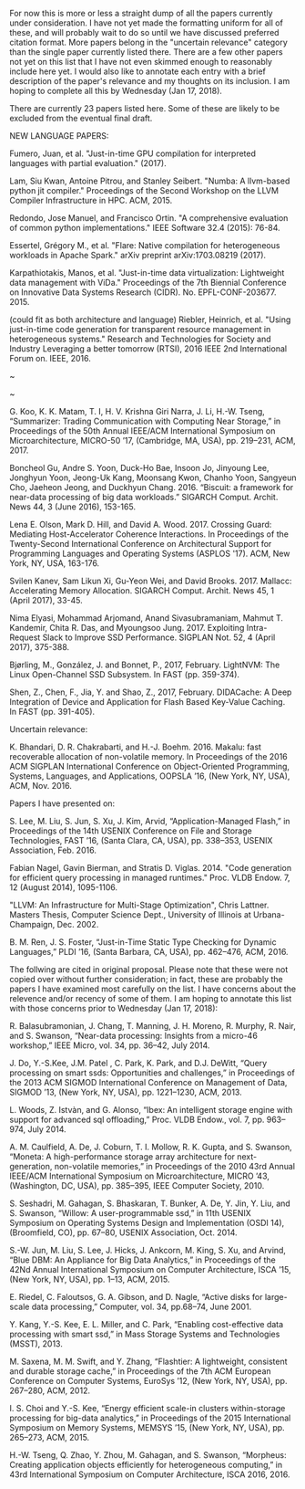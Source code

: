 For now this is more or less a straight dump of all the papers currently under consideration. I have not yet made the formatting uniform for all of these, and will probably wait to do so until we have discussed preferred citation format. More papers belong in the "uncertain relevance" category than the single paper currently listed there. There are a few other papers not yet on this list that I have not even skimmed enough to reasonably include here yet. I would also like to annotate each entry with a brief description of the paper's relevance and my thoughts on its inclusion. I am hoping to complete all this by Wednesday (Jan 17, 2018).

There are currently 23 papers listed here. Some of these are likely to be excluded from the eventual final draft.


NEW LANGUAGE PAPERS:

Fumero, Juan, et al. "Just-in-time GPU compilation for interpreted languages with partial evaluation." (2017).

Lam, Siu Kwan, Antoine Pitrou, and Stanley Seibert. "Numba: A llvm-based python jit compiler." Proceedings of the Second Workshop on the LLVM Compiler Infrastructure in HPC. ACM, 2015.

Redondo, Jose Manuel, and Francisco Ortin. "A comprehensive evaluation of common python implementations." IEEE Software 32.4 (2015): 76-84.

Essertel, Grégory M., et al. "Flare: Native compilation for heterogeneous workloads in Apache Spark." arXiv preprint arXiv:1703.08219 (2017).

Karpathiotakis, Manos, et al. "Just-in-time data virtualization: Lightweight data management with ViDa." Proceedings of the 7th Biennial Conference on Innovative Data Systems Research (CIDR). No. EPFL-CONF-203677. 2015.

(could fit as both architecture and language) Riebler, Heinrich, et al. "Using just-in-time code generation for transparent resource management in heterogeneous systems." Research and Technologies for Society and Industry Leveraging a better tomorrow (RTSI), 2016 IEEE 2nd International Forum on. IEEE, 2016.

~



~



G. Koo, K. K. Matam, T. I, H. V. Krishna Giri Narra, J. Li, H.-W. Tseng, “Summarizer: Trading Communication with Computing Near Storage,” in Proceedings of the 50th Annual IEEE/ACM International Symposium on Microarchitecture, MICRO-50 ’17, (Cambridge, MA, USA), pp. 219–231, ACM, 2017.

Boncheol Gu, Andre S. Yoon, Duck-Ho Bae, Insoon Jo, Jinyoung Lee, Jonghyun Yoon, Jeong-Uk Kang, Moonsang Kwon, Chanho Yoon, Sangyeun Cho, Jaeheon Jeong, and Duckhyun Chang. 2016. “Biscuit: a framework for near-data processing of big data workloads.” SIGARCH Comput. Archit. News 44, 3 (June 2016), 153-165.

Lena E. Olson, Mark D. Hill, and David A. Wood. 2017. Crossing Guard: Mediating Host-Accelerator Coherence Interactions. In Proceedings of the Twenty-Second International Conference on Architectural Support for Programming Languages and Operating Systems (ASPLOS '17). ACM, New York, NY, USA, 163-176.

Svilen Kanev, Sam Likun Xi, Gu-Yeon Wei, and David Brooks. 2017. Mallacc: Accelerating Memory Allocation. SIGARCH Comput. Archit. News 45, 1 (April 2017), 33-45.

Nima Elyasi, Mohammad Arjomand, Anand Sivasubramaniam, Mahmut T. Kandemir, Chita R. Das, and Myoungsoo Jung. 2017. Exploiting Intra-Request Slack to Improve SSD Performance. SIGPLAN Not. 52, 4 (April 2017), 375-388.

Bjørling, M., González, J. and Bonnet, P., 2017, February. LightNVM: The Linux Open-Channel SSD Subsystem. In FAST (pp. 359-374).

Shen, Z., Chen, F., Jia, Y. and Shao, Z., 2017, February. DIDACache: A Deep Integration of Device and Application for Flash Based Key-Value Caching. In FAST (pp. 391-405).



Uncertain relevance:

K. Bhandari, D. R. Chakrabarti, and H.-J. Boehm. 2016. Makalu: fast recoverable allocation of non-volatile memory. In Proceedings of the 2016 ACM SIGPLAN International Conference on Object-Oriented Programming, Systems, Languages, and Applications, OOPSLA ’16, (New York, NY, USA), ACM, Nov. 2016.


Papers I have presented on:

S. Lee, M. Liu, S. Jun, S. Xu, J. Kim, Arvid, “Application-Managed Flash,” in Proceedings of the 14th USENIX Conference on File and Storage Technologies, FAST ’16, (Santa Clara, CA, USA), pp. 338–353, USENIX Association, Feb. 2016.

Fabian Nagel, Gavin Bierman, and Stratis D. Viglas. 2014. "Code generation for efficient query processing in managed runtimes." Proc. VLDB Endow. 7, 12 (August 2014), 1095-1106.

"LLVM: An Infrastructure for Multi-Stage Optimization", Chris Lattner. Masters Thesis, Computer Science Dept., University of Illinois at Urbana-Champaign, Dec. 2002.

B. M. Ren, J. S. Foster, “Just-in-Time Static Type Checking for Dynamic Languages,” PLDI ’16, (Santa Barbara, CA, USA), pp. 462–476, ACM, 2016.



The follwing are cited in original proposal. Please note that these were not copied over without further consideration; in fact, these are probably the papers I have examined most carefully on the list. I have concerns about the relevence and/or recency of some of them. I am hoping to annotate this list with those concerns prior to Wednesday (Jan 17, 2018):

R. Balasubramonian, J. Chang, T. Manning, J. H. Moreno, R. Murphy, R. Nair, and S. Swanson, “Near-data processing: Insights from a micro-46 workshop,” IEEE Micro, vol. 34, pp. 36–42, July 2014. 

J. Do, Y.-S.Kee, J.M. Patel , C. Park, K. Park, and D.J. DeWitt, “Query processing on smart ssds: Opportunities and challenges,” in Proceedings of the 2013 ACM SIGMOD International Conference on Management of Data, SIGMOD ’13, (New York, NY, USA), pp. 1221–1230, ACM, 2013. 

L. Woods, Z. Istvàn, and G. Alonso, “Ibex: An intelligent storage engine with support for advanced sql offloading,” Proc. VLDB Endow., vol. 7, pp. 963–974, July 2014. 

A. M. Caulfield, A. De, J. Coburn, T. I. Mollow, R. K. Gupta, and S. Swanson, “Moneta: A high-performance storage array architecture for next-generation, non-volatile memories,” in Proceedings of the 2010 43rd Annual IEEE/ACM International Symposium on Microarchitecture, MICRO ’43, (Washington, DC, USA), pp. 385–395, IEEE Computer Society, 2010. 

S. Seshadri, M. Gahagan, S. Bhaskaran, T. Bunker, A. De, Y. Jin, Y. Liu, and S. Swanson, “Willow: A user-programmable ssd,” in 11th USENIX Symposium on Operating Systems Design and Implementation (OSDI 14), (Broomfield, CO), pp. 67–80, USENIX Association, Oct. 2014. 

S.-W. Jun, M. Liu, S. Lee, J. Hicks, J. Ankcorn, M. King, S. Xu, and Arvind, “Blue DBM: An Appliance for Big Data Analytics,” in Proceedings of the 42Nd Annual International Symposium on Computer Architecture, ISCA ’15, (New York, NY, USA), pp. 1–13, ACM, 2015. 

E. Riedel, C. Faloutsos, G. A. Gibson, and D. Nagle, “Active disks for large-scale data processing,” Computer, vol. 34, pp.68–74, June 2001. 

Y. Kang, Y.-S. Kee, E. L. Miller, and C. Park, “Enabling cost-effective data processing with smart ssd,” in Mass Storage Systems and Technologies (MSST), 2013. 

M. Saxena, M. M. Swift, and Y. Zhang, “Flashtier: A lightweight, consistent and durable storage cache,” in Proceedings of the 7th ACM European Conference on Computer Systems, EuroSys ’12, (New York, NY, USA), pp. 267–280, ACM, 2012. 

I. S. Choi and Y.-S. Kee, “Energy efficient scale-in clusters within-storage processing for big-data analytics,” in Proceedings of the 2015 International Symposium on Memory Systems, MEMSYS ’15, (New York, NY, USA), pp. 265–273, ACM, 2015. 

H.-W. Tseng, Q. Zhao, Y. Zhou, M. Gahagan, and S. Swanson, “Morpheus: Creating application objects efficiently for heterogeneous computing,” in 43rd International Symposium on Computer Architecture, ISCA 2016, 2016. 
